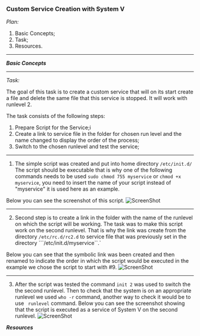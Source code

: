 

### **Custom Service Creation with System V** ###

*Plan:*

1. Basic Concepts;
2. Task;
3. Resources.

-------
***Basic Concepts***

____________________________________________


*Task:*

The goal of this task is to create a custom service that will on its start create a file and delete the same file that this service is stopped. It will work with runlevel 2.


The task consists of the following steps:

1. Prepare Script for the Service;i
2. Create a link to service file in the folder for chosen run level and the name changed to display the order of the process;
3. Switch to the chosen runlevel and test the service;

_____________________

1. The simple script was created and put into home directory ```/etc/init.d/```
The script should be executable that is why one of the following commands needs to be used ```sudo chmod 755 myservice``` or ```chmod +x myservice```, you need to insert the name of your script instead of "myservice" it is used here as an example.


Below you can see the screenshot of this script.
![ScreenShot]()

____________________
2. Second step is to create a link in the folder with the name of the runlevel on which the script will be working. The task was to make this script work on the second runlevel. That is why the link was create from the directory ```/etc/rc.d/rc2.d```  to service file that was previously set in the directory ```/etc/init.d/myservice``.`

Below you can see that the symbolic link was been created and then renamed to indicate the order in which the script would be executed in the example we chose the script to start with #9.
![ScreenShot]()

_______________________________________
 
3. After the script was tested the command ```init 2``` was used to switch the the second runlevel. Then to check that the system is on an appropriate runlevel we used ```who -r``` command, another way to check it would be to use ``` runlevel``` command. Below you can see the screenshot showing that the script is executed as a service of System V on the second runlevel.
![ScreenShot](https://github.com/irynadiudiuk/Linux_Fundamentals/blob/master/SystemD/symlink.png)

 
 ***Resources***
 


